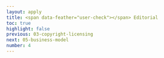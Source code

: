 ```yaml
---
layout: apply
title: <span data-feather="user-check"></span> Editorial
toc: true
highlight: false
previous: 03-copyright-licensing
next: 05-business-model
number: 4
---
```

